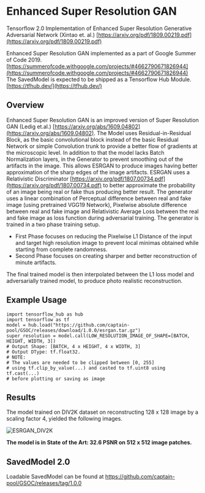 # Enhanced Super Resolution GAN
Tensorflow 2.0 Implementation of Enhanced Super Resolution Generative Adversarial Network (Xintao et. al.)
[https://arxiv.org/pdf/1809.00219.pdf](https://arxiv.org/pdf/1809.00219.pdf)

Enhanced Super Resolution GAN implemented as a part of Google Summer of Code 2019. [https://summerofcode.withgoogle.com/projects/#4662790671826944](https://summerofcode.withgoogle.com/projects/#4662790671826944)
The SavedModel is expected to be shipped as a Tensorflow Hub Module. [https://tfhub.dev/](https://tfhub.dev/)

## Overview
Enhanced Super Resolution GAN is an improved version of Super Resolution GAN (Ledig et.al.) [https://arxiv.org/abs/1609.04802](https://arxiv.org/abs/1609.04802).
The Model uses Residual-in-Residual Block, as the basic convolutional block instead of the basic Residual Network or simple Convolution trunk to provide a better flow of gradients at the microscopic level.
In addition to that the model lacks Batch Normalization layers, in the Generator to prevent smoothing out of the artifacts in the image. This allows
ESRGAN to produce images having better approximation of the sharp edges of the image artifacts.
ESRGAN uses a Relativistic Discriminator [https://arxiv.org/pdf/1807.00734.pdf](https://arxiv.org/pdf/1807.00734.pdf) to better approximate the probability of an
image being real or fake thus producing better result.
The generator uses a linear combination of Perceptual difference between real and fake image (using pretrained VGG19 Network), Pixelwise absolute difference between real and fake image
and Relativistic Average Loss between the real and fake image as loss function during adversarial training.
The generator is trained in a two phase training setup.
- First Phase focuses on reducing the Pixelwise L1 Distance of the input and target high resolution image to prevent local minimas
obtained while starting from complete randomness.
- Second Phase focuses on creating sharper and better reconstruction of minute artifacts.

The final trained model is then interpolated between the L1 loss model and adversarially trained model, to produce photo realistic
reconstruction.
## Example Usage
```python3
import tensorflow_hub as hub
import tensorflow as tf
model = hub.load("https://github.com/captain-pool/GSOC/releases/download/1.0.0/esrgan.tar.gz")
super_resolution = model.call(LOW_RESOLUTION_IMAGE_OF_SHAPE=[BATCH, HEIGHT, WIDTH, 3])
# Output Shape: [BATCH, 4 x HEIGHT, 4 x WIDTH, 3]
# Output DType: tf.float32.
# NOTE:
# The values are needed to be clipped between [0, 255]
# using tf.clip_by_value(...) and casted to tf.uint8 using tf.cast(...)
# before plotting or saving as image
```
## Results

The model trained on DIV2K dataset on reconstructing 128 x 128 image by a scaling factor 4, yielded the following images.

![ESRGAN_DIV2K](https://user-images.githubusercontent.com/13994201/63384084-c7ce5680-c3bb-11e9-96cc-99d9b8cb6804.jpg)

**The model is in State of the Art: 32.6 PSNR on 512 x 512 image patches.**

## SavedModel 2.0
Loadable SavedModel can be found at https://github.com/captain-pool/GSOC/releases/tag/1.0.0
